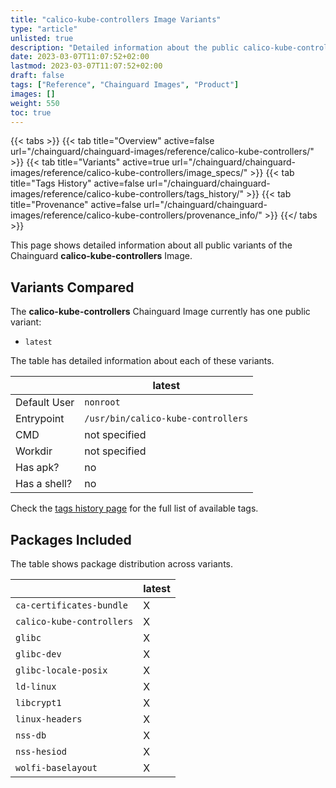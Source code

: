 ```yaml
---
title: "calico-kube-controllers Image Variants"
type: "article"
unlisted: true
description: "Detailed information about the public calico-kube-controllers Chainguard Image variants"
date: 2023-03-07T11:07:52+02:00
lastmod: 2023-03-07T11:07:52+02:00
draft: false
tags: ["Reference", "Chainguard Images", "Product"]
images: []
weight: 550
toc: true
---
```


{{< tabs >}}
{{< tab title="Overview" active=false url="/chainguard/chainguard-images/reference/calico-kube-controllers/" >}}
{{< tab title="Variants" active=true url="/chainguard/chainguard-images/reference/calico-kube-controllers/image_specs/" >}}
{{< tab title="Tags History" active=false url="/chainguard/chainguard-images/reference/calico-kube-controllers/tags_history/" >}}
{{< tab title="Provenance" active=false url="/chainguard/chainguard-images/reference/calico-kube-controllers/provenance_info/" >}}
{{</ tabs >}}

This page shows detailed information about all public variants of the Chainguard **calico-kube-controllers** Image.

## Variants Compared
The **calico-kube-controllers** Chainguard Image currently has one public variant: 

- `latest`

The table has detailed information about each of these variants.

|              | latest                             |
|--------------|------------------------------------|
| Default User | `nonroot`                          |
| Entrypoint   | `/usr/bin/calico-kube-controllers` |
| CMD          | not specified                      |
| Workdir      | not specified                      |
| Has apk?     | no                                 |
| Has a shell? | no                                 |

Check the [tags history page](/chainguard/chainguard-images/reference/calico-kube-controllers/tags_history/) for the full list of available tags.

## Packages Included
The table shows package distribution across variants.

|                           | latest |
|---------------------------|--------|
| `ca-certificates-bundle`  | X      |
| `calico-kube-controllers` | X      |
| `glibc`                   | X      |
| `glibc-dev`               | X      |
| `glibc-locale-posix`      | X      |
| `ld-linux`                | X      |
| `libcrypt1`               | X      |
| `linux-headers`           | X      |
| `nss-db`                  | X      |
| `nss-hesiod`              | X      |
| `wolfi-baselayout`        | X      |

